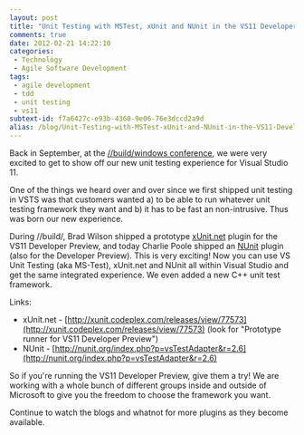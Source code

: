 ```yaml
---
layout: post
title: "Unit Testing with MSTest, xUnit and NUnit in the VS11 Developer Preview"
comments: true
date: 2012-02-21 14:22:10
categories:
 - Technology
 - Agile Software Development
tags:
 - agile development
 - tdd
 - unit testing
 - vs11
subtext-id: f7a6427c-e93b-4360-9e06-76e3dccd2a9d
alias: /blog/Unit-Testing-with-MSTest-xUnit-and-NUnit-in-the-VS11-Developer-Preview.aspx
---
```


Back in September, at the [//build/windows conference](http://www.buildwindows.com/), we were very excited to get to show off our new unit testing experience for Visual Studio 11.

One of the things we heard over and over since we first shipped unit testing in VSTS was that customers wanted a) to be able to run whatever unit testing framework they want and b) it has to be fast an non-intrusive. Thus was born our new experience.

<!-- more -->

During //build/, Brad Wilson shipped a prototype [xUnit.net](http://xunit.codeplex.com/) plugin for the VS11 Developer Preview, and today Charlie Poole shipped an [NUnit](http://nunit.org/) plugin (also for the Developer Preview). This is very exciting! Now you can use VS Unit Testing (aka MS-Test), xUnit.net and NUnit all within Visual Studio and get the same integrated experience. We even added a new C++ unit test framework.

Links:

* xUnit.net - [http://xunit.codeplex.com/releases/view/77573](http://xunit.codeplex.com/releases/view/77573) (look for "Prototype runner for VS11 Developer Preview") 
* NUnit - [http://nunit.org/index.php?p=vsTestAdapter&r=2.6](http://nunit.org/index.php?p=vsTestAdapter&r=2.6)

So if you're running the VS11 Developer Preview, give them a try! We are working with a whole bunch of different groups inside and outside of Microsoft to give you the freedom to choose the framework you want.

Continue to watch the blogs and whatnot for more plugins as they become available. 
